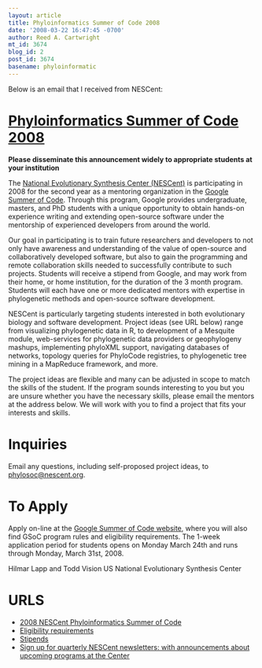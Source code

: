 ```yaml
---
layout: article
title: Phyloinformatics Summer of Code 2008
date: '2008-03-22 16:47:45 -0700'
author: Reed A. Cartwright
mt_id: 3674
blog_id: 2
post_id: 3674
basename: phyloinformatic
---
```

Below is an email that I received from NESCent:

# [Phyloinformatics Summer of Code 2008](http://phyloinformatics.net/Phyloinformatics_Summer_of_Code_2008)

**Please disseminate this announcement widely to appropriate students
at your institution**

The [National Evolutionary Synthesis Center (NESCent)](http://www.nescent.org/) is participating in 2008 for the second year as a  mentoring organization in the [Google Summer of Code](http://code.google.com/soc). Through this program, Google provides  undergraduate, masters, and PhD students with a unique opportunity to obtain hands-on experience writing and extending open-source software  under the mentorship of experienced developers from around the world.

Our goal in participating is to train future researchers and developers to not only have awareness and understanding of the value  of open-source and collaboratively developed software, but also to gain the programming and remote collaboration skills needed to  successfully contribute to such projects. Students will receive a  stipend from Google, and may work from their home, or home  institution, for the duration of the 3 month program. Students will each have one or more dedicated mentors with expertise in phylogenetic methods and open-source software development.

NESCent is particularly targeting students interested in both evolutionary biology and software development. Project ideas (see URL below) range from visualizing phylogenetic data in R, to development of a Mesquite module, web-services for phylogenetic data providers or geophylogeny mashups, implementing phyloXML support, navigating databases of networks, topology queries for PhyloCode registries, to phylogenetic tree mining in a MapReduce framework, and more.

The project ideas are flexible and many can be adjusted in scope to match the skills of the student. If the program sounds interesting to you but you are unsure whether you have the necessary skills, please email the mentors at the address below.  We will work with you to find a project that fits your interests and skills.

# Inquiries

Email any questions, including self-proposed project ideas, to phylosoc@nescent.org.

# To Apply

Apply on-line at the [Google Summer of Code website](http://code.google.com/soc/2008), where you will also find GSoC program rules and eligibility requirements.  The 1-week application period for students opens on Monday March 24th and runs through Monday, March 31st, 2008.

Hilmar Lapp and Todd Vision
US National Evolutionary Synthesis Center

# URLS


* [2008 NESCent Phyloinformatics Summer of Code](http://phyloinformatics.net/Phyloinformatics_Summer_of_Code_2008)
* [Eligibility requirements](http://code.google.com/opensource/gsoc/2008/faqs.html#0.1_eligibility)
* [Stipends](http://code.google.com/opensource/gsoc/2008/faqs.html#0.1_administrivia)
* [Sign up for quarterly NESCent newsletters: with announcements about upcoming programs at the Center](http://www.nescent.org/about/contact.php)
